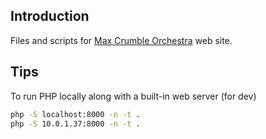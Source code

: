 
## Introduction
Files and scripts for [Max Crumble Orchestra](http://maxcrumble.com/) web site.

## Tips
To run PHP locally along with a built-in web server (for dev)
```bash
php -S localhost:8000 -n -t .
php -S 10.0.1.37:8000 -n -t .
```

